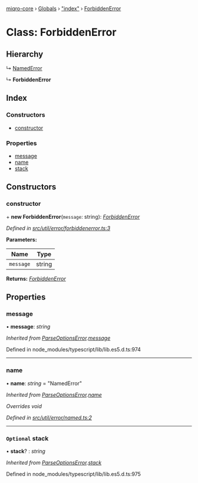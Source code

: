 [miqro-core](../README.md) › [Globals](../globals.md) › ["index"](../modules/_index_.md) › [ForbiddenError](_index_.forbiddenerror.md)

# Class: ForbiddenError

## Hierarchy

  ↳ [NamedError](_util_error_named_.namederror.md)

  ↳ **ForbiddenError**

## Index

### Constructors

* [constructor](_index_.forbiddenerror.md#constructor)

### Properties

* [message](_index_.forbiddenerror.md#message)
* [name](_index_.forbiddenerror.md#name)
* [stack](_index_.forbiddenerror.md#optional-stack)

## Constructors

###  constructor

\+ **new ForbiddenError**(`message`: string): *[ForbiddenError](_index_.forbiddenerror.md)*

*Defined in [src/util/error/forbiddenerror.ts:3](https://github.com/claukers/miqro-core/blob/d98b47c/src/util/error/forbiddenerror.ts#L3)*

**Parameters:**

Name | Type |
------ | ------ |
`message` | string |

**Returns:** *[ForbiddenError](_index_.forbiddenerror.md)*

## Properties

###  message

• **message**: *string*

*Inherited from [ParseOptionsError](_index_.parseoptionserror.md).[message](_index_.parseoptionserror.md#message)*

Defined in node_modules/typescript/lib/lib.es5.d.ts:974

___

###  name

• **name**: *string* = "NamedError"

*Inherited from [ParseOptionsError](_index_.parseoptionserror.md).[name](_index_.parseoptionserror.md#name)*

*Overrides void*

*Defined in [src/util/error/named.ts:2](https://github.com/claukers/miqro-core/blob/d98b47c/src/util/error/named.ts#L2)*

___

### `Optional` stack

• **stack**? : *string*

*Inherited from [ParseOptionsError](_index_.parseoptionserror.md).[stack](_index_.parseoptionserror.md#optional-stack)*

Defined in node_modules/typescript/lib/lib.es5.d.ts:975
